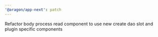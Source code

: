 ```yaml
---
'@aragon/app-next': patch
---
```


Refactor body process read component to use new create dao slot and plugin specific components
